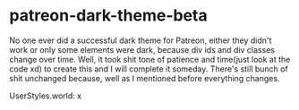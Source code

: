 # patreon-dark-theme-beta
No one ever did a successful dark theme for Patreon, either they didn't work or only some elements were dark, because div ids and div classes change over time. 
Well, it took shit tone of patience and time(just look at the code xd) to create this and I will complete it someday. There's still bunch of shit unchanged because, well as I mentioned before everything changes. 

UserStyles.world: x
